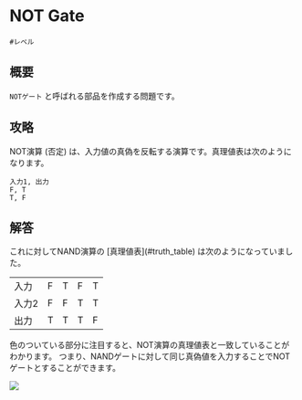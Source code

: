 # NOT Gate

`#レベル`

## 概要

`NOTゲート` と呼ばれる部品を作成する問題です。

## 攻略

NOT演算 (否定) は、入力値の真偽を反転する演算です。真理値表は次のようになります。

```truth_table
入力1, 出力
F, T
T, F
```

## 解答

<div class="spoiler">
これに対してNAND演算の [真理値表](#truth_table) は次のようになっていました。

<table class="truth">
    <tbody>
        <tr>
            <td>入力</td>
            <td>F</td>
            <td class="_">T</td>
            <td class="_">F</td>
            <td>T</td>
        </tr>
        <tr>
            <td>入力2</td>
            <td>F</td>
            <td class="_">F</td>
            <td class="_">T</td>
            <td>T</td>
        </tr>
        <tr>
            <td>出力</td>
            <td>T</td>
            <td class="_">T</td>
            <td class="_">T</td>
            <td>F</td>
        </tr>
    </tbody>
</table>

色のついている部分に注目すると、NOT演算の真理値表と一致していることがわかります。
つまり、NANDゲートに対して同じ真偽値を入力することでNOTゲートとすることができます。

![](https://gyazo.com/e17616ac09dffbabb23b2e54ee4eb6a0.png)
</div>